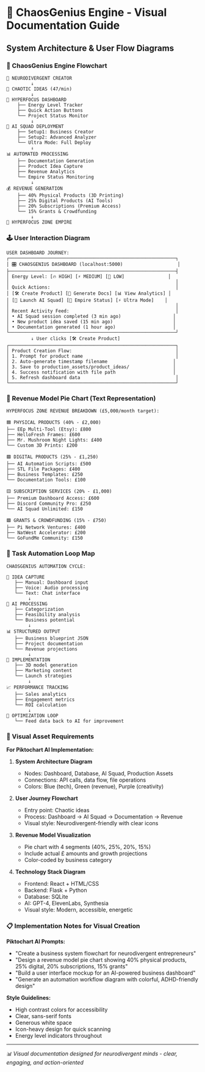 # 🧠 ChaosGenius Engine - Visual Documentation Guide
## System Architecture & User Flow Diagrams

### 🔄 ChaosGenius Engine Flowchart

```
🧠 NEURODIVERGENT CREATOR
         ↓
🎯 CHAOTIC IDEAS (47/min)
         ↓
🚀 HYPERFOCUS DASHBOARD
    ├── Energy Level Tracker
    ├── Quick Action Buttons
    └── Project Status Monitor
         ↓
🤖 AI SQUAD DEPLOYMENT
    ├── Setup1: Business Creator
    ├── Setup2: Advanced Analyzer  
    └── Ultra Mode: Full Deploy
         ↓
📊 AUTOMATED PROCESSING
    ├── Documentation Generation
    ├── Product Idea Capture
    ├── Revenue Analytics
    └── Empire Status Monitoring
         ↓
💰 REVENUE GENERATION
    ├── 40% Physical Products (3D Printing)
    ├── 25% Digital Products (AI Tools)
    ├── 20% Subscriptions (Premium Access)
    └── 15% Grants & Crowdfunding
         ↓
🏰 HYPERFOCUS ZONE EMPIRE
```

### 🕹️ User Interaction Diagram

```
USER DASHBOARD JOURNEY:
┌─────────────────────────────────────────────────────────────┐
│ 🎛️ CHAOSGENIUS DASHBOARD (localhost:5000)                    │
├─────────────────────────────────────────────────────────────┤
│ Energy Level: [🔥 HIGH] [⚡ MEDIUM] [🧘 LOW]                │
│                                                             │
│ Quick Actions:                                              │
│ [🛠️ Create Product] [📄 Generate Docs] [📊 View Analytics] │
│ [🤖 Launch AI Squad] [🏰 Empire Status] [⚡ Ultra Mode]    │
│                                                             │
│ Recent Activity Feed:                                       │
│ • AI Squad session completed (3 min ago)                   │
│ • New product idea saved (15 min ago)                      │
│ • Documentation generated (1 hour ago)                     │
└─────────────────────────────────────────────────────────────┘
         ↓ User clicks [🛠️ Create Product]
┌─────────────────────────────────────────────────────────────┐
│ Product Creation Flow:                                      │
│ 1. Prompt for product name                                  │
│ 2. Auto-generate timestamp filename                        │
│ 3. Save to production_assets/product_ideas/                │
│ 4. Success notification with file path                     │
│ 5. Refresh dashboard data                                   │
└─────────────────────────────────────────────────────────────┘
```

### 🧩 Revenue Model Pie Chart (Text Representation)

```
HYPERFOCUS ZONE REVENUE BREAKDOWN (£5,000/month target):

🟦 PHYSICAL PRODUCTS (40% - £2,000)
├── EEp Multi-Tool (Etsy): £800
├── HelloFresh Frames: £600  
├── Mr. Mushroom Night Lights: £400
└── Custom 3D Prints: £200

🟩 DIGITAL PRODUCTS (25% - £1,250)
├── AI Automation Scripts: £500
├── STL File Packages: £400
├── Business Templates: £250
└── Documentation Tools: £100

🟨 SUBSCRIPTION SERVICES (20% - £1,000)
├── Premium Dashboard Access: £600
├── Discord Community Pro: £250
└── AI Squad Unlimited: £150

🟪 GRANTS & CROWDFUNDING (15% - £750)
├── Pi Network Ventures: £400
├── NatWest Accelerator: £200
└── GoFundMe Community: £150
```

### 🔄 Task Automation Loop Map

```
CHAOSGENIUS AUTOMATION CYCLE:

🎯 IDEA CAPTURE
   ├── Manual: Dashboard input
   ├── Voice: Audio processing
   └── Text: Chat interface
        ↓
🧠 AI PROCESSING
   ├── Categorization
   ├── Feasibility analysis
   └── Business potential
        ↓
📊 STRUCTURED OUTPUT
   ├── Business blueprint JSON
   ├── Project documentation
   └── Revenue projections
        ↓
🚀 IMPLEMENTATION
   ├── 3D model generation
   ├── Marketing content
   └── Launch strategies
        ↓
📈 PERFORMANCE TRACKING
   ├── Sales analytics
   ├── Engagement metrics
   └── ROI calculation
        ↓
🔄 OPTIMIZATION LOOP
   └── Feed data back to AI for improvement
```

### 🎨 Visual Asset Requirements

**For Piktochart AI Implementation:**

1. **System Architecture Diagram**
   - Nodes: Dashboard, Database, AI Squad, Production Assets
   - Connections: API calls, data flow, file operations
   - Colors: Blue (tech), Green (revenue), Purple (creativity)

2. **User Journey Flowchart**
   - Entry point: Chaotic ideas
   - Process: Dashboard → AI Squad → Documentation → Revenue
   - Visual style: Neurodivergent-friendly with clear icons

3. **Revenue Model Visualization**
   - Pie chart with 4 segments (40%, 25%, 20%, 15%)
   - Include actual £ amounts and growth projections
   - Color-coded by business category

4. **Technology Stack Diagram**
   - Frontend: React + HTML/CSS
   - Backend: Flask + Python
   - Database: SQLite
   - AI: GPT-4, ElevenLabs, Synthesia
   - Visual style: Modern, accessible, energetic

### 📋 Implementation Notes for Visual Creation

**Piktochart AI Prompts:**
- "Create a business system flowchart for neurodivergent entrepreneurs"
- "Design a revenue model pie chart showing 40% physical products, 25% digital, 20% subscriptions, 15% grants"
- "Build a user interface mockup for an AI-powered business dashboard"
- "Generate an automation workflow diagram with colorful, ADHD-friendly design"

**Style Guidelines:**
- High contrast colors for accessibility
- Clear, sans-serif fonts
- Generous white space
- Icon-heavy design for quick scanning
- Energy level indicators throughout

---

*📊 Visual documentation designed for neurodivergent minds - clear, engaging, and action-oriented*